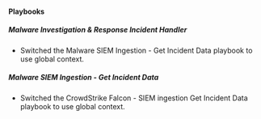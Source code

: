 
#### Playbooks
##### Malware Investigation & Response Incident Handler
- Switched the Malware SIEM Ingestion - Get Incident Data playbook to use global context.
##### Malware SIEM Ingestion - Get Incident Data
- Switched the CrowdStrike Falcon - SIEM ingestion Get Incident Data playbook to use global context.